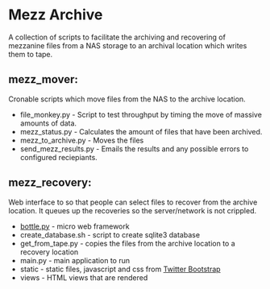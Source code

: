 Mezz Archive
============

A collection of scripts to facilitate the archiving and recovering of mezzanine files from a NAS storage to an archival location which writes them to tape.

mezz_mover:
-----------
Cronable scripts which move files from the NAS to the archive location.
* file_monkey.py - Script to test throughput by timing the move of massive amounts of data.
* mezz_status.py - Calculates the amount of files that have been archived.
* mezz_to_archive.py - Moves the files
* send_mezz_results.py - Emails the results and any possible errors to configured reciepiants.

mezz_recovery:
--------------
Web interface to so that people can select files to recover from the archive location. It queues up the recoveries so the server/network is not crippled.
* [bottle.py](http://bottlepy.org/docs/dev/index.html) - micro web framework
* create_database.sh - script to create sqlite3 database
* get_from_tape.py - copies the files from the archive location to a recovery location
* main.py - main application to run
* static - static files, javascript and css from [Twitter Bootstrap](http://getbootstrap.com/)
* views - HTML views that are rendered
